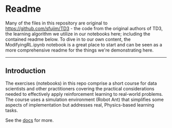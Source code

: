 # Readme

Many of the files in this repository are original to https://github.com/sfujim/TD3 - the code from the original authors of TD3, the learning algorithm we utilize in our notebooks here; including the contained readme below.  To dive in to our own content, the ModifyingRL.ipynb notebook is a great place to start and can be seen as a more comprehensive readme for the things we're demonstrating here.

----------------

## Introduction
The exercises (notebooks) in this repo comprise a short course for data scientists and other practitioners covering the practical considerations needed to effectively apply reinforcement learning to real-world problems.  The course uses a simulation environment (Robot Ant) that simplifies some aspects of implementation but addresses real, Physics-based learning tasks.

See the [docs]() for more.
